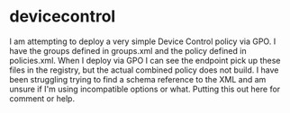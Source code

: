 # devicecontrol
I am attempting to deploy a very simple Device Control policy via GPO. I have the groups defined in groups.xml and the policy defined in policies.xml. When I deploy via GPO I can see the endpoint pick up these files in the registry, but the actual combined policy does not build. I have been struggling trying to find a schema reference to the XML and am unsure if I'm using incompatible options or what. Putting this out here for comment or help.
